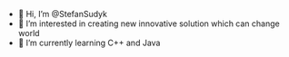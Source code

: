 - 👋 Hi, I’m @StefanSudyk
- 👀 I’m interested in creating new innovative solution which can change world
- 🌱 I’m currently learning C++ and Java

<!---
- 💞️ I’m looking to collaborate on ...
- 📫 How to reach me ...
--->
<!---
StefanSudyk/StefanSudyk is a ✨ special ✨ repository because its `README.md` (this file) appears on your GitHub profile.
You can click the Preview link to take a look at your changes.
--->
